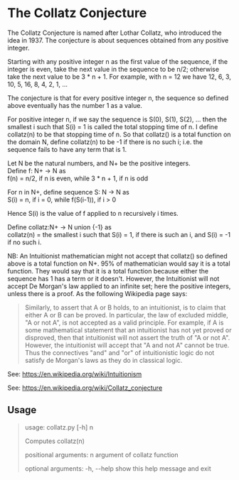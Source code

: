 <h1>The Collatz Conjecture</h1>
The Collatz Conjecture is named after Lothar Collatz, who introduced the idea in 1937. The conjecture is about sequences obtained from any positive integer.  

Starting with any positive integer n as the first value of the sequence, if the integer is even, take the next value in the sequence to be n/2; otherwise take the next value to be 3 * n + 1. For example, with n = 12 we have 12, 6, 3, 10, 5, 16, 8, 4, 2, 1, ...

The conjecture is that for every positive integer n, the sequence so defined above eventually has the number 1 as a value. 

For positive integer n, if we say the sequence is S(0), S(1), S(2), ...  then the smallest i such that S(i) = 1 is called the total stopping time of n. I define collatz(n) to be that stopping time of n. So that collatz() is a total function on the domain N, define collatz(n) to be -1 if there is no such i; i.e. the sequence fails to have any term that is 1.

Let N be the natural numbers, and N+ be the positive integers.  
Define f: N+ -> N as  
f(n) = n/2, if n is even, while 3 * n + 1, if n is odd  

For n in N+, define sequence S: N -> N as  
S(i) = n, if i = 0, while f(S(i-1)), if i > 0  

Hence S(i) is the value of f applied to n recursively i times.  

Define collatz:N+ -> N union {-1} as  
collatz(n) = the smallest i such that S(i) = 1, if there is such an i, and S(i) = -1 if no such i.

NB: An Intuitionist mathematician might not accept that collatz() so defined above is a total function on N+. 95% of mathematician would say it is a total function. They would say that it is a total function because either the sequence has 1 has a term or it doesn't. However, the Intuitionist will not accept De Morgan's law applied to an infinite set; here the positive integers, unless there is a proof. As the following Wikipedia page says:

>Similarly, to assert that A or B holds, to an intuitionist, is to claim that either A or B can be proved. In particular, the law of excluded middle, "A or not A", is not accepted as a valid principle. For example, if A is some mathematical statement that an intuitionist has not yet proved or disproved, then that intuitionist will not assert the truth of "A or not A". However, the intuitionist will accept that "A and not A" cannot be true. Thus the connectives "and" and "or" of intuitionistic logic do not satisfy de Morgan's laws as they do in classical logic.  
>
See: https://en.wikipedia.org/wiki/Intuitionism  

See: https://en.wikipedia.org/wiki/Collatz_conjecture  

<h2>Usage</h2>

> usage: collatz.py [-h] n
> 
> Computes collatz(n)
> 
> positional arguments:
>   n           argument of collatz function
> 
> optional arguments:
>   -h, --help  show this help message and exit
